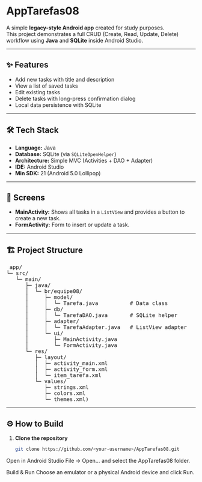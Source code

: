 # AppTarefas08

A simple **legacy-style Android app** created for study purposes.  
This project demonstrates a full CRUD (Create, Read, Update, Delete) workflow using **Java** and **SQLite** inside Android Studio.

---

## ✨ Features
- Add new tasks with title and description  
- View a list of saved tasks  
- Edit existing tasks  
- Delete tasks with long-press confirmation dialog  
- Local data persistence with SQLite

---

## 🛠️ Tech Stack
- **Language:** Java  
- **Database:** SQLite (via `SQLiteOpenHelper`)  
- **Architecture:** Simple MVC (Activities + DAO + Adapter)  
- **IDE:** Android Studio  
- **Min SDK:** 21 (Android 5.0 Lollipop)  

---

## 📱 Screens
- **MainActivity:** Shows all tasks in a `ListView` and provides a button to create a new task.  
- **FormActivity:** Form to insert or update a task.  

---

## 🏗️ Project Structure

<pre> app/
└─ src/
   └─ main/
      ├─ java/
      │  └─ br/equipe08/
      │     ├─ model/
      │     │  └─ Tarefa.java          # Data class
      │     ├─ db/
      │     │  └─ TarefaDAO.java       # SQLite helper
      │     ├─ adapter/
      │     │  └─ TarefaAdapter.java   # ListView adapter
      │     └─ ui/
      │        ├─ MainActivity.java
      │        └─ FormActivity.java
      └─ res/
         ├─ layout/
         │  ├─ activity_main.xml
         │  ├─ activity_form.xml
         │  └─ item_tarefa.xml
         └─ values/
            ├─ strings.xml
            ├─ colors.xml
            └─ themes.xml)</pre>


---

## ⚙️ How to Build
1. **Clone the repository**
   ```bash
   git clone https://github.com/<your-username>/AppTarefas08.git

Open in Android Studio
File → Open… and select the AppTarefas08 folder.

Build & Run
Choose an emulator or a physical Android device and click Run.

